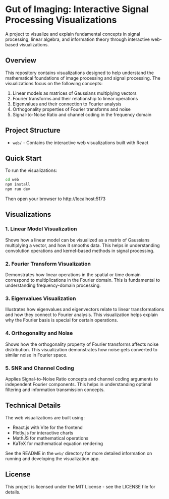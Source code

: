 # Gut of Imaging: Interactive Signal Processing Visualizations

A project to visualize and explain fundamental concepts in signal processing, linear algebra, and information theory through interactive web-based visualizations.

## Overview

This repository contains visualizations designed to help understand the mathematical foundations of image processing and signal processing. The visualizations focus on the following concepts:

1. Linear models as matrices of Gaussians multiplying vectors
2. Fourier transforms and their relationship to linear operations
3. Eigenvalues and their connection to Fourier analysis
4. Orthogonality properties of Fourier transforms and noise
5. Signal-to-Noise Ratio and channel coding in the frequency domain

## Project Structure

- `web/` - Contains the interactive web visualizations built with React

## Quick Start

To run the visualizations:

```bash
cd web
npm install
npm run dev
```

Then open your browser to http://localhost:5173

## Visualizations

### 1. Linear Model Visualization

Shows how a linear model can be visualized as a matrix of Gaussians multiplying a vector, and how it smooths data. This helps in understanding convolution operations and kernel-based methods in signal processing.

### 2. Fourier Transform Visualization

Demonstrates how linear operations in the spatial or time domain correspond to multiplications in the Fourier domain. This is fundamental to understanding frequency-domain processing.

### 3. Eigenvalues Visualization

Illustrates how eigenvalues and eigenvectors relate to linear transformations and how they connect to Fourier analysis. This visualization helps explain why the Fourier basis is special for certain operations.

### 4. Orthogonality and Noise

Shows how the orthogonality property of Fourier transforms affects noise distribution. This visualization demonstrates how noise gets converted to similar noise in Fourier space.

### 5. SNR and Channel Coding

Applies Signal-to-Noise Ratio concepts and channel coding arguments to independent Fourier components. This helps in understanding optimal filtering and information transmission concepts.

## Technical Details

The web visualizations are built using:

- React.js with Vite for the frontend
- Plotly.js for interactive charts
- MathJS for mathematical operations
- KaTeX for mathematical equation rendering

See the README in the `web/` directory for more detailed information on running and developing the visualization app.

## License

This project is licensed under the MIT License - see the LICENSE file for details.